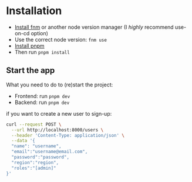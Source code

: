 # Installation

- [Install fnm](https://github.com/Schniz/fnm#installation) or another node version manager (I _highly_ recommend use-on-cd option)
- Use the correct node version: `fnm use`
- [Install pnpm](https://pnpm.io/installation)
- Then run `pnpm install`

## Start the app

What you need to do to (re)start the project:

- Frontend: run `pnpm dev`
- Backend: run `pnpm dev`

if you want to create a new user to sign-up:

```sh
curl --request POST \
  --url http://localhost:8000/users \
  --header 'Content-Type: application/json' \
  --data '{
  "name": "username",
  "email":"username@email.com",
  "password":"password",
  "region":"region",
  "roles":"[admin]"
}'
```
